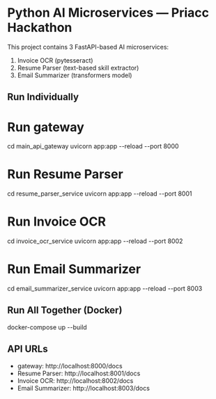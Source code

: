 # Python AI Microservices — Priacc Hackathon

This project contains 3 FastAPI-based AI microservices:
1. Invoice OCR (pytesseract)
2. Resume Parser (text-based skill extractor)
3. Email Summarizer (transformers model)

##  Run Individually
# Run gateway
cd main_api_gateway
uvicorn app:app --reload --port 8000

# Run Resume Parser
cd resume_parser_service
uvicorn app:app --reload --port 8001

# Run Invoice OCR
cd invoice_ocr_service
uvicorn app:app --reload --port 8002

# Run Email Summarizer
cd email_summarizer_service
uvicorn app:app --reload --port 8003

## Run All Together (Docker)
docker-compose up --build

## API URLs
- gateway: http://localhost:8000/docs
- Resume Parser: http://localhost:8001/docs
- Invoice OCR: http://localhost:8002/docs
- Email Summarizer: http://localhost:8003/docs
